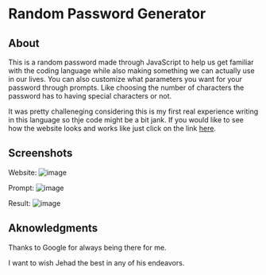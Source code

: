 # Random Password Generator

## About

This is a random password made through JavaScript to help us get familiar with the coding language while also 
making something we can actually use in our lives.
You can also customize what parameters you want for your password through prompts. Like choosing the number of characters the password has to having special characters or not. 

It was pretty challeneging considering this is my first real experience writing in this language so thje code might
be a bit jank.
If you would like to see how the website looks and works like just click on the link [here](https://rubenfr74.github.io/random-password-generator/).

## Screenshots

Website:
![image](https://user-images.githubusercontent.com/119752452/211236201-a6573dce-12dc-415b-bf2c-c0457a55fa57.png)

Prompt:
![image](https://user-images.githubusercontent.com/119752452/211236293-d51763e4-a5c7-454b-a971-ff4b52c310cf.png)

Result:
![image](https://user-images.githubusercontent.com/119752452/211236345-29d12cbd-0658-4248-998b-d6ee9755c5cb.png)


## Aknowledgments

Thanks to Google for always being there for me.

I want to wish Jehad the best in any of his endeavors.
